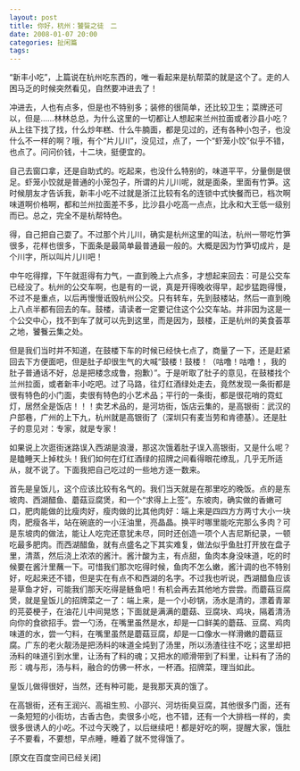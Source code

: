 ```yaml
---
layout: post
title: 你好，杭州：饕餮之徒　二
date: 2008-01-07 20:00
categories: 扯闲篇
tags: 
---
```


 “新丰小吃”，上篇说在杭州吃东西的，唯一看起来是杭帮菜的就是这个了。走的人困马乏的时候突然看见，自然要冲进去了！

<!-- more -->

冲进去，人也有点多，但是也不特别多；装修的很简单，还比较卫生；菜牌还可以，但是……林林总总，为什么这里的一切都让人想起来兰州拉面或者沙县小吃？从上往下找了找，什么炒年糕、什么牛腩面，都是见过的，还有各种小包子，也没什么不一样的啊？哦，有个“片儿川”，没见过，点了，一个“虾笼小饺”似乎不错，也点了。问问价钱，十二块，挺便宜的。

自己去窗口拿，还是自助式的。吃起来，也没什么特别的，味道平平，分量倒是很足。虾笼小饺就是普通的小笼包子，所谓的片儿川呢，就是面条，里面有竹笋。这时候朋友才告诉我，新丰小吃不过就是浙江比较有名的连锁中式快餐而已，档次啊味道啊价格啊，都和兰州拉面差不多，比沙县小吃高一点点，比永和大王低一级别而已。总之，完全不是杭帮特色。

得，自己把自己耍了。不过那个片儿川，确实是杭州这里的叫法，杭州一带吃竹笋很多，花样也很多，下面条是最简单最普通最一般的。大概是因为竹笋切成片，是个川字，所以叫片儿川吧！

中午吃得撑，下午就逛得有力气，一直到晚上六点多，才想起来回去：可是公交车已经没了。杭州的公交车啊，也是有的一说，真是开得晚收得早，起步猛跑得慢，不过不是重点，以后再慢慢诋毁杭州公交。只有转车，先到鼓楼站，然后一直到晚上八点半都有回去的车。鼓楼，请读者一定要记住这个公交车站。并非因为这是一个公交中心，找不到车了就可以先到这里，而是因为，鼓楼，正是杭州的美食荟萃之地，饕餮云集之处。

但是我们当时并不知道，在鼓楼下车的时候已经快七点了，商量了一下，还是赶紧回去下方便面吧，但是肚子却很生气的大喊“鼓楼！鼓楼！（咕噜！咕噜！，我的肚子普通话不好，总是把楼念成鲁，抱歉）”。于是听取了肚子的意见，在鼓楼找个兰州拉面，或者新丰小吃吧。过了马路，往灯红酒绿处走去，竟然发现一条街都是很有特色的小门面，卖很有特色的小艺术品；平行的一条街，都是很花哨的霓虹灯，居然全是饭店！！！卖艺术品的，是河坊街，饭店云集的，是高银街：武汉的户部巷，广州的上下九，杭州就是高银街了（深圳只有麦当劳和肯德基）。还是肚子的意见对：专家，就是专家！

如果说上次逛街迷路误入西湖是浪漫，那这次饿着肚子误入高银街，又是什么呢？是瞌睡天上掉枕头！我们如何在灯红酒绿的招牌之间看得眼花缭乱，几乎无所适从，就不说了。下面我把自己吃过的一些地方逐一数来。

首先是皇饭儿，这个应该比较有名气的。我们当天就是在那里吃的晚饭。点的是东坡肉、西湖醋鱼、蘑菇豆腐煲，和一个“求得上上签”。东坡肉，确实做的香嫩可口，肥肉能做的比瘦肉好，瘦肉做的比其他肉好：端上来是四四方方两寸大小一块肉，肥瘦各半，站在碗底的一小汪油里，亮晶晶。换平时哪里能吃完那么多肉？可是东坡肉的做法，能让人吃完还意犹未尽，同时还创造一项个人吉尼斯纪录，一顿吃最多肥肉。而西湖醋鱼，就有点盛名之下其实难复，做法似乎鱼肚打开放在盘子里，清蒸，然后浇上浓浓的酱汁。酱汁酸为主，有点甜，鱼肉本身没味道，吃的时候要在酱汁里蘸一下。可惜我们那次吃得时候，鱼肉不怎么嫩，酱汁调的也不特别好，吃起来还不错，但是实在有点不和西湖的名字。不过我也听说，西湖醋鱼应该是草鱼才好，可能我们那天吃得是鲢鱼吧！有机会再去其他地方尝尝。而蘑菇豆腐煲，就是皇饭儿的招牌菜之一了：端上来，是一个小砂锅，汤水是清的，漂着青翠的芫荽梗子，在油花儿中间晃悠；下面就是满满的蘑菇、豆腐块、鸡块，隔着清汤向你的食欲招手。尝一勺汤，在嘴里虽然是水，却是一口鲜美的蘑菇、豆腐、鸡肉味道的水，尝一勺料，在嘴里虽然是蘑菇豆腐，却是一口像水一样滑嫩的蘑菇豆腐。广东的老火靓汤是把汤料的味道全炖到了汤里，所以汤渣往往不吃；这里却把汤料的味道引到水里，让汤有了料的魂；又把水的顺滑带到了料里，让料有了汤的形：魂与形，汤与料，融合的仿佛一杯水，一杯酒。招牌菜，理当如此。

皇饭儿做得很好，当然，还有种可能，是我那天真的饿了。

在高银街，还有王润兴、高祖生煎、小邵兴、河坊街臭豆腐，其他很多门面，还有一条短短的小街坊，古香古色，卖很多小吃，也不错，还有一个大排档一样的，卖很多很诱人的小吃。不过今天晚了，以后继续吧！都是好吃的啊，提醒大家，饿肚子不要看，不要想，早点睡，睡着了就不觉得饿了。

[原文在百度空间已经关闭]

